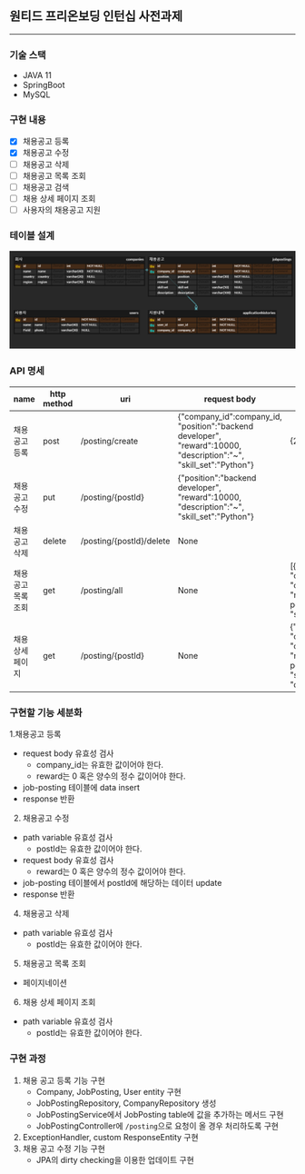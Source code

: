 ## 원티드 프리온보딩 인턴십 사전과제
---
### 기술 스택
- JAVA 11
- SpringBoot
- MySQL
### 구현 내용

- [x] 채용공고 등록
- [x] 채용공고 수정
- [ ] 채용공고 삭제
- [ ] 채용공고 목록 조회
- [ ] 채용공고 검색
- [ ] 채용 상세 페이지 조회
- [ ] 사용자의 채용공고 지원

### 테이블 설계

![erd](./resources/wanted_erd.PNG)

### API 명세
|name|http method|uri|request body|response body|
|---|---|---|---|---|
|채용공고 등록|post|/posting/create|{"company_id":company_id, "position":"backend developer", "reward":10000, "description":"~", "skill_set":"Python"}|{200, ok}|
|채용공고 수정|put|/posting/{postId}|{"position":"backend developer", "reward":10000, "description":"~", "skill_set":"Python"}||
|채용공고 삭제|delete|/posting/{postId}/delete|None||
|채용공고 목록 조회|get|/posting/all|None|[{"post_id":post_id, "company_name":company_name, "country":country, "region":region, "position": position, "reward": reward, "skill_set": skill_set}, {}...]||
|채용 상세 페이지|get|/posting/{postId}|None|{"post_id":post_id, "company_name":company_name, "country":country, "region":region, "position": position, "reward": reward, "skill_set": skill_set, "description":description}||


### 구현할 기능 세분화
1.채용공고 등록
- request body 유효성 검사
	- company_id는 유효한 값이어야 한다.
	- reward는 0 혹은 양수의 정수 값이어야 한다.
- job-posting 테이블에 data insert
- response 반환
2. 채용공고 수정
- path variable 유효성 검사
	- postId는 유효한 값이어야 한다.
- request body 유효성 검사
	- reward는 0 혹은 양수의 정수 값이어야 한다.
- job-posting 테이블에서 postId에 해당하는 데이터 update
- response 반환
4. 채용공고 삭제
- path variable 유효성 검사
	- postId는 유효한 값이어야 한다.
5. 채용공고 목록 조회
- 페이지네이션
6. 채용 상세 페이지 조회
- path variable 유효성 검사
	- postId는 유효한 값이어야 한다.

### 구현 과정
1. 채용 공고 등록 기능 구현
    - Company, JobPosting, User entity 구현
    - JobPostingRepository, CompanyRepository 생성
    - JobPostingService에서 JobPosting table에 값을 추가하는 메서드 구현
    - JobPostingController에 `/posting`으로 요청이 올 경우 처리하도록 구현
2. ExceptionHandler, custom ResponseEntity 구현
3. 채용 공고 수정 기능 구현
	- JPA의 dirty checking을 이용한 업데이트 구현